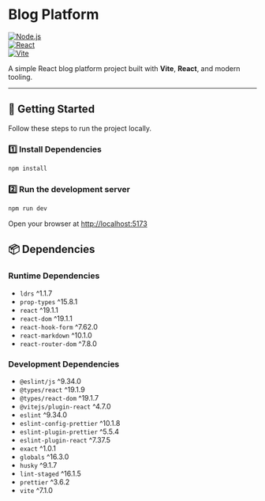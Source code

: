 # Blog Platform

[![Node.js](https://img.shields.io/badge/Node.js-18.x-green)](https://nodejs.org/)  
[![React](https://img.shields.io/badge/React-19.x-blue)](https://reactjs.org/)  
[![Vite](https://img.shields.io/badge/Vite-7.x-purple)](https://vitejs.dev/)

A simple React blog platform project built with **Vite**, **React**, and modern tooling.

---

## 🏁 Getting Started

Follow these steps to run the project locally.

### 1️⃣ Install Dependencies

```bash
npm install
```

### 2️⃣ Run the development server

```bash
npm run dev
```

Open your browser at [http://localhost:5173](http://localhost:5173)

## 📦 Dependencies

### Runtime Dependencies

- `ldrs` ^1.1.7
- `prop-types` ^15.8.1
- `react` ^19.1.1
- `react-dom` ^19.1.1
- `react-hook-form` ^7.62.0
- `react-markdown` ^10.1.0
- `react-router-dom` ^7.8.0

### Development Dependencies

- `@eslint/js` ^9.34.0
- `@types/react` ^19.1.9
- `@types/react-dom` ^19.1.7
- `@vitejs/plugin-react` ^4.7.0
- `eslint` ^9.34.0
- `eslint-config-prettier` ^10.1.8
- `eslint-plugin-prettier` ^5.5.4
- `eslint-plugin-react` ^7.37.5
- `exact` ^1.0.1
- `globals` ^16.3.0
- `husky` ^9.1.7
- `lint-staged` ^16.1.5
- `prettier` ^3.6.2
- `vite` ^7.1.0
